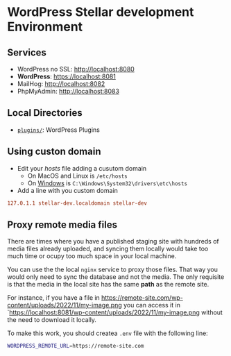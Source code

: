 # WordPress Stellar development Environment

## Services

- WordPress no SSL: <http://localhost:8080>
- **WordPress**: <https://localhost:8081>
- MailHog: <http://localhost:8082>
- PhpMyAdmin: <http://localhost:8083>

## Local Directories

- [`plugins/`](plugins/): WordPress Plugins

## Using custon domain

- Edit your _hosts_ file adding a cusutom domain
  - On MacOS and Linux is `/etc/hosts`
  - On [Windows](https://www.liquidweb.com/kb/edit-host-file-windows-10/) is `C:\Windows\System32\drivers\etc\hosts`
- Add a line with you custom domain

```conf
127.0.1.1 stellar-dev.localdomain stellar-dev
```

## Proxy remote media files

There are times where you have a published staging site with hundreds of media files already uploaded, and syncing them locally would take too much time or ocupy too much space in your local machine.

You can use the the local `nginx` service to proxy those files. That way you would only need to sync the database and not the media. The only requisite is that the media in the local site has the same **path** as the remote site.

For instance, if you have a file in <https://remote-site.com/wp-content/uploads/2022/11/my-image.png> you can access it in `<https://localhost:8081/wp-content/uploads/2022/11/my-image.png> without the need to download it locally.

To make this work, you should createa `.env` file with the following line:

```bash
WORDPRESS_REMOTE_URL=https://remote-site.com
```

